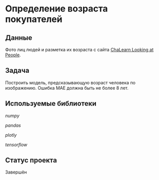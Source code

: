 # Определение возраста покупателей

## Данные

Фото лиц людей и разметка их возраста с сайта [ChaLearn Looking at People](https://chalearnlap.cvc.uab.cat/dataset/26/description/).

## Задача

Построить модель, предсказывающую возраст человека по изображению. Ошибка MAE должна быть не более 8 лет.

## Используемые библиотеки

*numpy*

*pandas*

*plotly*

*tensorflow*

## Статус проекта

Завершён
